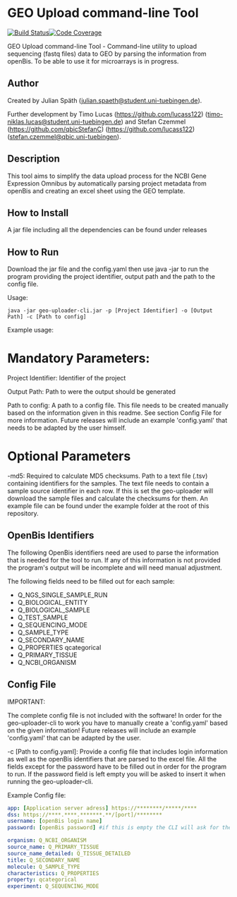 # GEO Upload command-line Tool

[![Build Status](https://travis-ci.com/qbicsoftware/geo-uploader-cli.svg?branch=development)](https://travis-ci.com/qbicsoftware/geo-uploader-cli)[![Code Coverage]( https://codecov.io/gh/qbicsoftware/geo-uploader-cli/branch/development/graph/badge.svg)](https://codecov.io/gh/qbicsoftware/geo-uploader-cli)

GEO Upload command-line Tool - Command-line utility to upload sequencing (fastq files) data to GEO by parsing the information from openBis. To be able to use it for microarrays is in progress.

## Author
Created by Julian Späth (julian.spaeth@student.uni-tuebingen.de).

Further development by Timo Lucas (https://github.com/lucass122) (timo-niklas.lucas@student.uni-tuebingen.de) and Stefan Czemmel (https://github.com/qbicStefanC) (https://github.com/lucass122) (stefan.czemmel@qbic.uni-tuebingen). 

## Description

 This tool aims to simplify the data upload process for the NCBI Gene Expression Omnibus by automatically parsing project metadata from openBis and creating an excel sheet using the GEO template.


## How to Install

A jar file including all the dependencies can be found under releases

## How to Run

Download the jar file and the config.yaml then use java -jar to run the program providing the project identifier, output path and the path to the config file.

Usage:

```console
java -jar geo-uploader-cli.jar -p [Project Identifier] -o [Output Path] -c [Path to config]
```
Example usage:

# Mandatory Parameters:

Project Identifier: Identifier of the project

Output Path: Path to were the output should be generated

Path to config: A path to a config file. This file needs to be created manually based on the information given in this readme. See section Config File for more information. Future releases will include an example 'config.yaml' that needs to be adapted by the user himself.


# Optional Parameters

-md5: Required to calculate MD5 checksums. Path to a text file (.tsv) containing identifiers for the samples. The text file needs to contain a sample source identifier in each row. If this is set the geo-uploader will download the sample files and calculate the checksums for them. An example file can be found under the example folder at the root of this repository.


## OpenBis Identifiers

The following OpenBis identifiers need are used to parse the information that is needed for the tool to run.
If any of this information is not provided the program's output will be incomplete and will need manual adjustment.

The following fields need to be filled out for each sample:

* Q_NGS_SINGLE_SAMPLE_RUN
* Q_BIOLOGICAL_ENTITY
* Q_BIOLOGICAL_SAMPLE
* Q_TEST_SAMPLE
* Q_SEQUENCING_MODE
* Q_SAMPLE_TYPE
* Q_SECONDARY_NAME
* Q_PROPERTIES qcategorical
* Q_PRIMARY_TISSUE
* Q_NCBI_ORGANISM

## Config File

IMPORTANT:

The complete config file is not included with the software!
In order for the geo-uploader-cli to work you have to manually create a 'config.yaml' based on the given information! Future releases will include an example 'config.yaml' that can be adapted by the user.

-c [Path to config.yaml]: Provide a config file that includes login information as well as the openBis identifiers that are parsed to the excel file. All the fields except for the password have to be filled out in order for the program to run. If the password field is left empty you will be asked to insert it when running the geo-uploader-cli.

Example Config file:

```yaml
app: [Application server adress] https://********/*****/****
dss: https://****.****.*******.**/[port]/********
username: [openBis login name]
password: [openBis password] #if this is empty the CLI will ask for the password at the start of the program

organism: Q_NCBI_ORGANISM
source_name: Q_PRIMARY_TISSUE
source_name_detailed: Q_TISSUE_DETAILED
title: Q_SECONDARY_NAME
molecule: Q_SAMPLE_TYPE
characteristics: Q_PROPERTIES
property: qcategorical
experiment: Q_SEQUENCING_MODE
```
